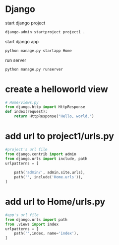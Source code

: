 
# Django  

start django project 
``` bash
django-admin startproject project1 .
```
start django app
``` bash
python manage.py startapp Home
```
run server
``` bash
python manage.py runserver
```
# create a helloworld view 
``` python
# Home/views.py
from django.http import HttpResponse
def index(request):
    return HttpResponse("Hello, world.")
```
# add url to project1/urls.py 

``` python  
#project's url file 
from django.contrib import admin
from django.urls import include, path
urlpatterns = [
    
    path('admin/', admin.site.urls),
    path('', include('Home.urls')),
]
```
# add url to Home/urls.py 
``` python
#app's url file
from django.urls import path
from .views import index 
urlpatterns = [
    path('',index, name='index'),
]
```